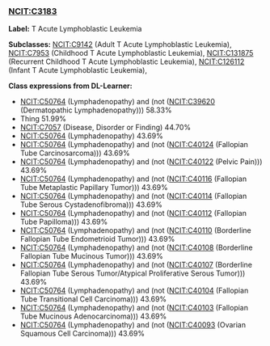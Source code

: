 
### [NCIT:C3183](http://purl.obolibrary.org/obo/NCIT_C3183)
**Label:** T Acute Lymphoblastic Leukemia

**Subclasses:** [NCIT:C9142](http://purl.obolibrary.org/obo/NCIT_C9142) (Adult T Acute Lymphoblastic Leukemia), [NCIT:C7953](http://purl.obolibrary.org/obo/NCIT_C7953) (Childhood T Acute Lymphoblastic Leukemia), [NCIT:C131875](http://purl.obolibrary.org/obo/NCIT_C131875) (Recurrent Childhood T Acute Lymphoblastic Leukemia), [NCIT:C126112](http://purl.obolibrary.org/obo/NCIT_C126112) (Infant T Acute Lymphoblastic Leukemia), 

**Class expressions from DL-Learner:**

- [NCIT:C50764](http://purl.obolibrary.org/obo/NCIT_C50764) (Lymphadenopathy) and (not ([NCIT:C39620](http://purl.obolibrary.org/obo/NCIT_C39620) (Dermatopathic Lymphadenopathy))) 58.33%
- Thing 51.99%
- [NCIT:C7057](http://purl.obolibrary.org/obo/NCIT_C7057) (Disease, Disorder or Finding) 44.70%
- [NCIT:C50764](http://purl.obolibrary.org/obo/NCIT_C50764) (Lymphadenopathy) 43.69%
- [NCIT:C50764](http://purl.obolibrary.org/obo/NCIT_C50764) (Lymphadenopathy) and (not ([NCIT:C40124](http://purl.obolibrary.org/obo/NCIT_C40124) (Fallopian Tube Carcinosarcoma))) 43.69%
- [NCIT:C50764](http://purl.obolibrary.org/obo/NCIT_C50764) (Lymphadenopathy) and (not ([NCIT:C40122](http://purl.obolibrary.org/obo/NCIT_C40122) (Pelvic Pain))) 43.69%
- [NCIT:C50764](http://purl.obolibrary.org/obo/NCIT_C50764) (Lymphadenopathy) and (not ([NCIT:C40116](http://purl.obolibrary.org/obo/NCIT_C40116) (Fallopian Tube Metaplastic Papillary Tumor))) 43.69%
- [NCIT:C50764](http://purl.obolibrary.org/obo/NCIT_C50764) (Lymphadenopathy) and (not ([NCIT:C40114](http://purl.obolibrary.org/obo/NCIT_C40114) (Fallopian Tube Serous Cystadenofibroma))) 43.69%
- [NCIT:C50764](http://purl.obolibrary.org/obo/NCIT_C50764) (Lymphadenopathy) and (not ([NCIT:C40112](http://purl.obolibrary.org/obo/NCIT_C40112) (Fallopian Tube Papilloma))) 43.69%
- [NCIT:C50764](http://purl.obolibrary.org/obo/NCIT_C50764) (Lymphadenopathy) and (not ([NCIT:C40110](http://purl.obolibrary.org/obo/NCIT_C40110) (Borderline Fallopian Tube Endometrioid Tumor))) 43.69%
- [NCIT:C50764](http://purl.obolibrary.org/obo/NCIT_C50764) (Lymphadenopathy) and (not ([NCIT:C40108](http://purl.obolibrary.org/obo/NCIT_C40108) (Borderline Fallopian Tube Mucinous Tumor))) 43.69%
- [NCIT:C50764](http://purl.obolibrary.org/obo/NCIT_C50764) (Lymphadenopathy) and (not ([NCIT:C40107](http://purl.obolibrary.org/obo/NCIT_C40107) (Borderline Fallopian Tube Serous Tumor/Atypical Proliferative Serous Tumor))) 43.69%
- [NCIT:C50764](http://purl.obolibrary.org/obo/NCIT_C50764) (Lymphadenopathy) and (not ([NCIT:C40104](http://purl.obolibrary.org/obo/NCIT_C40104) (Fallopian Tube Transitional Cell Carcinoma))) 43.69%
- [NCIT:C50764](http://purl.obolibrary.org/obo/NCIT_C50764) (Lymphadenopathy) and (not ([NCIT:C40103](http://purl.obolibrary.org/obo/NCIT_C40103) (Fallopian Tube Mucinous Adenocarcinoma))) 43.69%
- [NCIT:C50764](http://purl.obolibrary.org/obo/NCIT_C50764) (Lymphadenopathy) and (not ([NCIT:C40093](http://purl.obolibrary.org/obo/NCIT_C40093) (Ovarian Squamous Cell Carcinoma))) 43.69%


